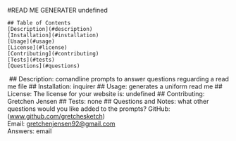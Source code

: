 #READ ME GENERATER
    undefined
  ​
  
    ## Table of Contents
    [Description](#description)
    [Installation](#installation)
    [Usage](#usage)
    [License](#license)
    [Contributing](#contributing)
    [Tests](#tests)
    [Questions](#questions)
  ​
    ## Description:
    comandline prompts to answer questions reguarding a read me file
    ## Installation:
    inquirer
    ## Usage: 
    generates a uniform read me
    ## License: 
    The license for your website is: undefined
    ## Contributing: 
    Gretchen Jensen
    ## Tests: 
    none
    ## Questions and Notes: 
    what other questions would you like added to the prompts?
    GitHub: (www.github.com/gretchesketch)  
    Email: gretchenjensen92@gmail.com  
    Answers: email
    